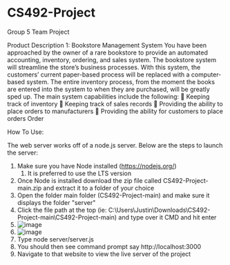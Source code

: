 # CS492-Project
Group 5 Team Project

Product Description 1: Bookstore Management System 
You have been approached by the owner of a rare bookstore to provide an automated accounting, inventory, ordering, and sales system. The bookstore system will streamline the store’s business processes. With this system, the customers’ current paper-based process will be replaced with a computer-based system. The entire inventory process, from the moment the books are entered into the system to when they are purchased, will be greatly sped up. The main system capabilities include the following: 
 Keeping track of inventory 
 Keeping track of sales records 
 Providing the ability to place orders to manufacturers 
 Providing the ability for customers to place orders Order


How To Use:

The web server works off of a node.js server. Below are the steps to launch the server:
1. Make sure you have Node installed (https://nodejs.org/)
   1. It is preferred to use the LTS version
2. Once Node is installed download the zip file called CS492-Project-main.zip and extract it to a folder of your choice
3. Open the folder main folder (CS492-Project-main) and make sure it displays the folder "server"
4. Click the file path at the top (ie: C:\Users\Justin\Downloads\CS492-Project-main\CS492-Project-main) and type over it CMD and hit enter
  1. ![image](https://github.com/Meghan0204/CS492-Project/assets/164669879/56adc498-e85a-4497-9e74-73c1f445c42e)
  2. ![image](https://github.com/Meghan0204/CS492-Project/assets/164669879/9561c6c2-e855-4439-a6d6-050b3c19f615)
5. Type node server/server.js
6. You should then see command prompt say http://localhost:3000
7. Navigate to that website to view the live server of the project 
